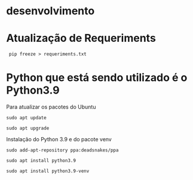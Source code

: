 # desenvolvimento

# Atualização de Requeriments

     pip freeze > requeriments.txt


# Python que está sendo utilizado é o Python3.9

 Para atualizar os pacotes do Ubuntu

    sudo apt update

    sudo apt upgrade

Instalação do Python 3.9 e do pacote venv

    sudo add-apt-repository ppa:deadsnakes/ppa

    sudo apt install python3.9

    sudo apt install python3.9-venv